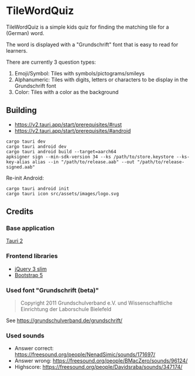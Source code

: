 # TileWordQuiz

TileWordQuiz is a simple kids quiz for finding the matching tile for a (German) word.

The word is displayed with a "Grundschrift" font that is easy to read for learners.

There are currently 3 question types:

1) Emoji/Symbol: Tiles with symbols/pictograms/smileys
2) Alphanumeric: Tiles with digits, letters or characters to be display in the Grundschrift font
3) Color: Tiles with a color as the background


## Building

* https://v2.tauri.app/start/prerequisites/#rust
* https://v2.tauri.app/start/prerequisites/#android

```shell
cargo tauri dev
cargo tauri android dev
cargo tauri android build --target=aarch64
apksigner sign --min-sdk-version 34 --ks /path/to/store.keystore --ks-key-alias alias --in "/path/to/release.aab" --out "/path/to/release-signed.aab"
```

Re-init Android:
```shell
cargo tauri android init
cargo tauri icon src/assets/images/logo.svg
```


## Credits

### Base application

[Tauri 2](https://beta.tauri.app/)

### Frontend libraries

* [jQuery 3 slim](https://jquery.com/)
* [Bootstrap 5](https://getbootstrap.com/)

### Used font "Grundschrift (beta)"

> Copyright 2011 Grundschulverband e.V. und Wissenschaftliche Einrichtung der Laborschule Bielefeld

See https://grundschulverband.de/grundschrift/

### Used sounds

* Answer correct: https://freesound.org/people/NenadSimic/sounds/171697/
* Answer wrong: https://freesound.org/people/BMacZero/sounds/96124/
* Highscore: https://freesound.org/people/Davidsraba/sounds/347174/
